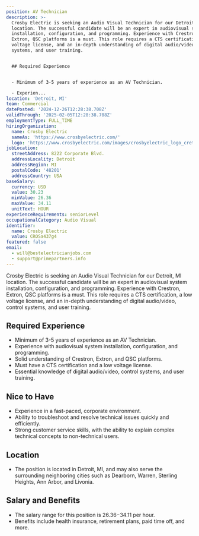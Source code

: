 ```yaml
---
position: AV Technician
description: >-
  Crosby Electric is seeking an Audio Visual Technician for our Detroit, MI
  location. The successful candidate will be an expert in audiovisual system
  installation, configuration, and programming. Experience with Crestron,
  Extron, QSC platforms is a must. This role requires a CTS certification, a low
  voltage license, and an in-depth understanding of digital audio/video, control
  systems, and user training.


  ## Required Experience


  - Minimum of 3-5 years of experience as an AV Technician.

  - Experien...
location: 'Detroit, MI'
team: Commercial
datePosted: '2024-12-26T12:28:38.708Z'
validThrough: '2025-02-05T12:28:38.708Z'
employmentType: FULL_TIME
hiringOrganization:
  name: Crosby Electric
  sameAs: 'https://www.crosbyelectric.com/'
  logo: 'https://www.crosbyelectric.com/images/crosbyelectric_logo_crete.png'
jobLocation:
  streetAddress: 8222 Corporate Blvd.
  addressLocality: Detroit
  addressRegion: MI
  postalCode: '48201'
  addressCountry: USA
baseSalary:
  currency: USD
  value: 30.23
  minValue: 26.36
  maxValue: 34.11
  unitText: HOUR
experienceRequirements: seniorLevel
occupationalCategory: Audio Visual
identifier:
  name: Crosby Electric
  value: CROSa437g4
featured: false
email:
  - will@bestelectricianjobs.com
  - support@primepartners.info
---
```




Crosby Electric is seeking an Audio Visual Technician for our Detroit, MI location. The successful candidate will be an expert in audiovisual system installation, configuration, and programming. Experience with Crestron, Extron, QSC platforms is a must. This role requires a CTS certification, a low voltage license, and an in-depth understanding of digital audio/video, control systems, and user training.

## Required Experience

- Minimum of 3-5 years of experience as an AV Technician.
- Experience with audiovisual system installation, configuration, and programming.
- Solid understanding of Crestron, Extron, and QSC platforms.
- Must have a CTS certification and a low voltage license.
- Essential knowledge of digital audio/video, control systems, and user training.

## Nice to Have

- Experience in a fast-paced, corporate environment.
- Ability to troubleshoot and resolve technical issues quickly and efficiently.
- Strong customer service skills, with the ability to explain complex technical concepts to non-technical users.

## Location

- The position is located in Detroit, MI, and may also serve the surrounding neighboring cities such as Dearborn, Warren, Sterling Heights, Ann Arbor, and Livonia.

## Salary and Benefits

- The salary range for this position is $26.36-$34.11 per hour.
- Benefits include health insurance, retirement plans, paid time off, and more.
